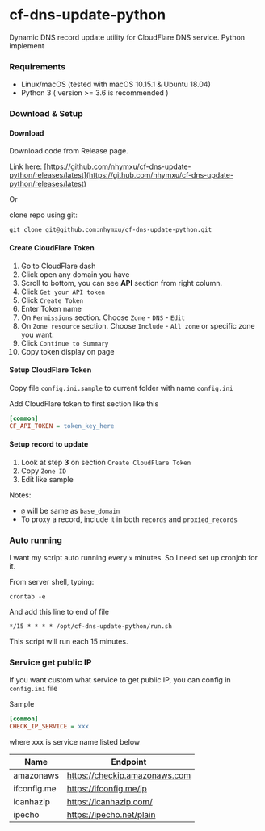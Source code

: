 # cf-dns-update-python
Dynamic DNS record update utility for CloudFlare DNS service. Python implement

### Requirements

- Linux/macOS (tested with macOS 10.15.1 & Ubuntu 18.04)
- Python 3 ( version >= 3.6 is recommended )

### Download & Setup

#### Download
Download code from Release page.

Link here: [https://github.com/nhymxu/cf-dns-update-python/releases/latest](https://github.com/nhymxu/cf-dns-update-python/releases/latest)

Or

clone repo using git:

```shell
git clone git@github.com:nhymxu/cf-dns-update-python.git
```

#### Create CloudFlare Token

1. Go to CloudFlare dash
2. Click open any domain you have
3. Scroll to bottom, you can see **API** section from right column.
4. Click `Get your API token`
5. Click `Create Token`
6. Enter Token name
7. On `Permissions` section. Choose `Zone` - `DNS` - `Edit`
8. On `Zone resource` section. Choose `Include` - `All zone` or specific zone you want.
9. Click `Continue to Summary`
10. Copy token display on page

#### Setup CloudFlare Token

Copy file `config.ini.sample` to current folder with name `config.ini`

Add CloudFlare token to first section like this

```ini
[common]
CF_API_TOKEN = token_key_here
```

#### Setup record to update

1. Look at step **3** on section `Create CloudFlare Token`
2. Copy `Zone ID`
3. Edit like sample

Notes:
  - `@` will be same as `base_domain`
  - To proxy a record, include it in both `records` and `proxied_records`

### Auto running

I want my script auto running every `x` minutes. So I need set up cronjob for it.

From server shell, typing:

```shell
crontab -e
```

And add this line to end of file

```text
*/15 * * * * /opt/cf-dns-update-python/run.sh
```

This script will run each 15 minutes.

### Service get public IP

If you want custom what service to get public IP, you can config in `config.ini` file

Sample

```ini
[common]
CHECK_IP_SERVICE = xxx
```

where xxx is service name listed below

| Name | Endpoint |
| ---- | -------- |
| amazonaws | https://checkip.amazonaws.com |
| ifconfig.me | https://ifconfig.me/ip |
| icanhazip | https://icanhazip.com/ |
| ipecho | https://ipecho.net/plain |
